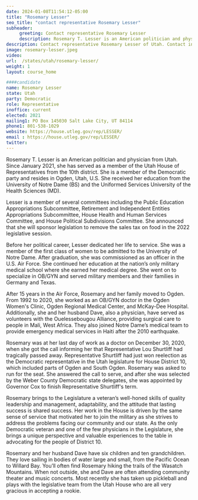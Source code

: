 ```yaml
---
date: 2024-01-08T11:54:12-05:00
title: "Rosemary Lesser"
seo_title: "contact representative Rosemary Lesser"
subheader:
     greeting: Contact representative Rosemary Lesser
     description: Rosemary T. Lesser is an American politician and physician from Utah. Since January 2021, she has served as a member of the Utah House of Representatives from the 10th district.
description: Contact representative Rosemary Lesser of Utah. Contact information for Rosemary Lesser includes email address, phone number, and mailing address.
image: rosemary-lesser.jpeg
video:
url:  /states/utah/rosemary-lesser/
weight: 1
layout: course_home

####candidate
name: Rosemary Lesser
state: Utah
party: Democratic
role: Representative
inoffice: current
elected: 2021
mailing1: PO Box 145030 Salt Lake City, UT 84114
phone1: 801-538-1029
website: https://house.utleg.gov/rep/LESSER/
email : https://house.utleg.gov/rep/LESSER/
twitter:
---
```


Rosemary T. Lesser is an American politician and physician from Utah. Since January 2021, she has served as a member of the Utah House of Representatives from the 10th district. She is a member of the Democratic party and resides in Ogden, Utah, U.S. She received her education from the University of Notre Dame (BS) and the Uniformed Services University of the Health Sciences (MD).

Lesser is a member of several committees including the Public Education Appropriations Subcommittee, Retirement and Independent Entities Appropriations Subcommittee, House Health and Human Services Committee, and House Political Subdivisions Committee. She announced that she will sponsor legislation to remove the sales tax on food in the 2022 legislative session.

Before her political career, Lesser dedicated her life to service. She was a member of the first class of women to be admitted to the University of Notre Dame. After graduation, she was commissioned as an officer in the U.S. Air Force. She continued her education at the nation’s only military medical school where she earned her medical degree. She went on to specialize in OB/GYN and served military members and their families in Germany and Texas.

After 15 years in the Air Force, Rosemary and her family moved to Ogden. From 1992 to 2020, she worked as an OB/GYN doctor in the Ogden Women's Clinic, Ogden Regional Medical Center, and McKay-Dee Hospital. Additionally, she and her husband Dave, also a physician, have served as volunteers with the Ouelessebougou Alliance, providing surgical care to people in Mali, West Africa. They also joined Notre Dame’s medical team to provide emergency medical services in Haiti after the 2010 earthquake.

Rosemary was at her last day of work as a doctor on December 30, 2020, when she got the call informing her that Representative Lou Shurtliff had tragically passed away. Representative Shurtliff had just won reelection as the Democratic representative in the Utah legislature for House District 10, which included parts of Ogden and South Ogden. Rosemary was asked to run for the seat. She answered the call to serve, and after she was selected by the Weber County Democratic state delegates, she was appointed by Governor Cox to finish Representative Shurtliff's term.

Rosemary brings to the Legislature a veteran’s well-honed skills of quality leadership and management, adaptability, and the attitude that lasting success is shared success. Her work in the House is driven by the same sense of service that motivated her to join the military as she strives to address the problems facing our community and our state. As the only Democratic veteran and one of the few physicians in the Legislature, she brings a unique perspective and valuable experiences to the table in advocating for the people of District 10.

Rosemary and her husband Dave have six children and ten grandchildren. They love sailing in bodies of water large and small, from the Pacific Ocean to Willard Bay. You’ll often find Rosemary hiking the trails of the Wasatch Mountains. When not outside, she and Dave are often attending community theater and music concerts. Most recently she has taken up pickleball and plays with the legislative team from the Utah House who are all very gracious in accepting a rookie.
